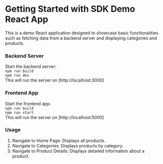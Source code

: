 # Getting Started with SDK Demo React App
This is a demo React application designed to showcase basic functionalities such as fetching data from a backend server and displaying categories and products.

### Backend Server
Start the backend server:\
`npm run build`\
`npm run dev`\
This will run the server on [http://localhost:3000]

### Frontend App
Start the frontend app:\
`npm run build`\
`npm run start`\
This will run the server on [http://localhost:5000]

### Usage
1. Navigate to Home Page: Displays all products.
2. Navigate to Categories: Displays products by category.
3. Navigate to Product Details: Displays detailed information about a product.